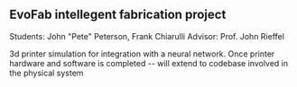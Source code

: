 EvoFab intellegent fabrication project
--------------------------------------

Students: John "Pete" Peterson, Frank Chiarulli
Advisor: Prof. John Rieffel


3d printer simulation for integration with a neural network. Once printer hardware and software
is completed -- will extend to codebase involved in the physical system
